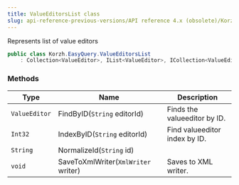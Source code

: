 ```yaml
---
title: ValueEditorsList class
slug: api-reference-previous-versions/API reference 4.x (obsolete)/Korzh.EasyQuery namespace/valueeditorslist-class
---
```



Represents list of value editors
```csharp
public class Korzh.EasyQuery.ValueEditorsList
    : Collection<ValueEditor>, IList<ValueEditor>, ICollection<ValueEditor>, IEnumerable<ValueEditor>, IEnumerable, IList, ICollection, IReadOnlyList<ValueEditor>, IReadOnlyCollection<ValueEditor>

```

### Methods

| Type | Name | Description | 
| --- | --- | --- | 
| `ValueEditor` | FindByID(`String` editorId) | Finds the valueeditor by ID. | 
| `Int32` | IndexByID(`String` editorId) | Find valueeditor index by ID. | 
| `String` | NormalizeId(`String` id) |  | 
| `void` | SaveToXmlWriter(`XmlWriter` writer) | Saves to XML writer. |